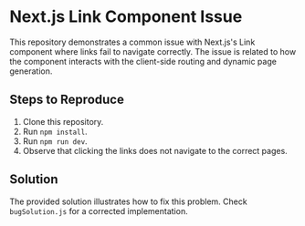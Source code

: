 # Next.js Link Component Issue

This repository demonstrates a common issue with Next.js's Link component where links fail to navigate correctly.  The issue is related to how the component interacts with the client-side routing and dynamic page generation.

## Steps to Reproduce

1. Clone this repository.
2. Run `npm install`.
3. Run `npm run dev`.
4. Observe that clicking the links does not navigate to the correct pages.

## Solution

The provided solution illustrates how to fix this problem.  Check `bugSolution.js` for a corrected implementation.